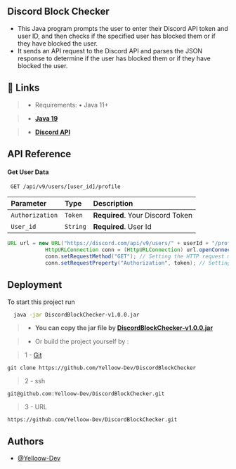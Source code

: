 
## Discord Block Checker


* This Java program prompts the user to enter their Discord API token and user ID, and then checks if the specified user has blocked them or if they have blocked the user.
* It sends an API request to the Discord API and parses the JSON response to determine if the user has blocked them or if they have blocked the user.

## 🔗 Links
> * Requirements: • Java 11+ 

> - **[Java 19](https://corretto.aws/downloads/latest/amazon-corretto-19-x64-windows-jdk.msi)**

> - **[Discord API](https://discord.com/developers/docs/intro)**

## API Reference

#### Get User Data

```https
 GET /api/v9/users/[user_id]/profile
```

| Parameter | Type     | Description                |
| :-------- | :------- | :------------------------- |
| `Authorization` | `Token` | **Required**. Your Discord Token |
| `User_id` | `String` | **Required**. User Id |

```java
URL url = new URL("https://discord.com/api/v9/users/" + userId + "/profile"); // Creating a new URL object with the Discord API endpoint for the specified user's profile
            HttpURLConnection conn = (HttpURLConnection) url.openConnection(); // Opening an HTTP connection to the API endpoint
            conn.setRequestMethod("GET"); // Setting the HTTP request method to GET
            conn.setRequestProperty("Authorization", token); // Setting the Authorization header with the user's API token
```

## Deployment

To start this project run

```bash
  java -jar DiscordBlockChecker-v1.0.0.jar
```

> - **You can copy the jar file by [DiscordBlockChecker-v1.0.0.jar](https://github.com/Yelloow-Dev/DiscordBlockChecker/releases/download/v1.0.0/DiscordBlockChecker-v1.0.0.jar)**

> - Or build the project yourself by : 

> 1 - [Git](https://git-scm.com/)
```
git clone https://github.com/Yelloow-Dev/DiscordBlockChecker 
```

> 2 - ssh
```
git@github.com:Yelloow-Dev/DiscordBlockChecker.git
```
> 3 - URL
```
https://github.com/Yelloow-Dev/DiscordBlockChecker.git
```

## Authors

- [@Yelloow-Dev](https://www.github.com/Yelloow-Dev)

